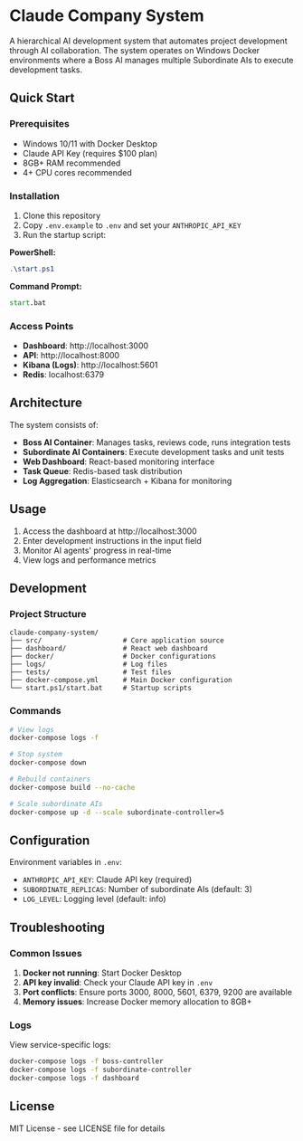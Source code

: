 # Claude Company System

A hierarchical AI development system that automates project development through AI collaboration. The system operates on Windows Docker environments where a Boss AI manages multiple Subordinate AIs to execute development tasks.

## Quick Start

### Prerequisites

- Windows 10/11 with Docker Desktop
- Claude API Key (requires $100 plan)
- 8GB+ RAM recommended
- 4+ CPU cores recommended

### Installation

1. Clone this repository
2. Copy `.env.example` to `.env` and set your `ANTHROPIC_API_KEY`
3. Run the startup script:

**PowerShell:**
```powershell
.\start.ps1
```

**Command Prompt:**
```cmd
start.bat
```

### Access Points

- **Dashboard**: http://localhost:3000
- **API**: http://localhost:8000
- **Kibana (Logs)**: http://localhost:5601
- **Redis**: localhost:6379

## Architecture

The system consists of:

- **Boss AI Container**: Manages tasks, reviews code, runs integration tests
- **Subordinate AI Containers**: Execute development tasks and unit tests
- **Web Dashboard**: React-based monitoring interface
- **Task Queue**: Redis-based task distribution
- **Log Aggregation**: Elasticsearch + Kibana for monitoring

## Usage

1. Access the dashboard at http://localhost:3000
2. Enter development instructions in the input field
3. Monitor AI agents' progress in real-time
4. View logs and performance metrics

## Development

### Project Structure

```
claude-company-system/
├── src/                    # Core application source
├── dashboard/              # React web dashboard
├── docker/                 # Docker configurations
├── logs/                   # Log files
├── tests/                  # Test files
├── docker-compose.yml      # Main Docker configuration
└── start.ps1/start.bat     # Startup scripts
```

### Commands

```bash
# View logs
docker-compose logs -f

# Stop system
docker-compose down

# Rebuild containers
docker-compose build --no-cache

# Scale subordinate AIs
docker-compose up -d --scale subordinate-controller=5
```

## Configuration

Environment variables in `.env`:

- `ANTHROPIC_API_KEY`: Claude API key (required)
- `SUBORDINATE_REPLICAS`: Number of subordinate AIs (default: 3)
- `LOG_LEVEL`: Logging level (default: info)

## Troubleshooting

### Common Issues

1. **Docker not running**: Start Docker Desktop
2. **API key invalid**: Check your Claude API key in `.env`
3. **Port conflicts**: Ensure ports 3000, 8000, 5601, 6379, 9200 are available
4. **Memory issues**: Increase Docker memory allocation to 8GB+

### Logs

View service-specific logs:
```bash
docker-compose logs -f boss-controller
docker-compose logs -f subordinate-controller
docker-compose logs -f dashboard
```

## License

MIT License - see LICENSE file for details